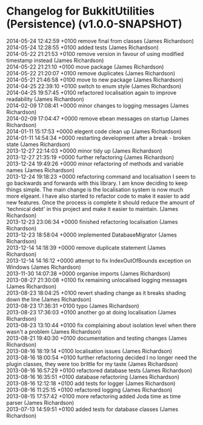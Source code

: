 # Changelog for BukkitUtilities (Persistence) (v1.0.0-SNAPSHOT)

2014-05-24 12:42:59 +0100    remove final from classes (James Richardson)  
2014-05-24 12:28:55 +0100    added tests (James Richardson)  
2014-05-22 21:21:53 +0100    remove version in favour of using modified timestamp instead (James Richardson)  
2014-05-22 21:21:10 +0100    move package (James Richardson)  
2014-05-22 21:20:07 +0100    remove duplicates (James Richardson)  
2014-05-21 21:46:58 +0100    move to new package (James Richardson)  
2014-04-25 22:39:10 +0100    switch to enum style (James Richardson)  
2014-04-25 19:57:45 +0100    refactored localisation again to improve readability (James Richardson)  
2014-02-09 17:08:41 +0000    minor changes to logging messages (James Richardson)  
2014-02-09 17:04:47 +0000    remove ebean messages on startup (James Richardson)  
2014-01-11 15:17:53 +0000    elegent code clean up (James Richardson)  
2014-01-11 14:54:34 +0000    restarting development after a break - broken state (James Richardson)  
2013-12-27 22:14:03 +0000    minor tidy up (James Richardson)  
2013-12-27 21:35:19 +0000    further refactoring (James Richardson)  
2013-12-24 19:49:26 +0000    minor refactoring of methods and variable names (James Richardson)  
2013-12-24 19:18:23 +0000    refactoring command and localisation I seem to go backwards and forwards with this library. I am know deciding to keep things simple. The main change is the localisation system is now much more elgeant. I have also started to refactor code to make it easier to add new features. Once the process is complete it should reduce the amount of 'technical debt' in this project and make it easier to maintain. (James Richardson)  
2013-12-23 23:06:34 +0000    finished refactoring localisation (James Richardson)  
2013-12-23 18:58:04 +0000    implemented DatabaseMigrator (James Richardson)  
2013-12-14 14:18:39 +0000    remove duplicate statement (James Richardson)  
2013-12-14 14:16:12 +0000    attempt to fix IndexOutOfBounds exception on Windows (James Richardson)  
2013-11-30 14:07:38 +0000    organise imports (James Richardson)  
2013-08-27 21:30:08 +0100    fix remaining unlocalised logging messages (James Richardson)  
2013-08-23 18:04:25 +0100    revert shading change as it breaks shading down the line (James Richardson)  
2013-08-23 17:36:31 +0100    typo (James Richardson)  
2013-08-23 17:36:03 +0100    another go at doing localisation (James Richardson)  
2013-08-23 13:10:44 +0100    fix complaining about isolation level when there wasn't a problem (James Richardson)  
2013-08-21 19:40:30 +0100    documentation and testing changes (James Richardson)  
2013-08-16 18:19:14 +0100    localisation issues (James Richardson)  
2013-08-16 18:00:54 +0100    further refactoring decided I no longer need the plugin classes, they were too brittle for my taste (James Richardson)  
2013-08-16 16:57:29 +0100    refactored database tests (James Richardson)  
2013-08-16 16:35:51 +0100    database refactoring (James Richardson)  
2013-08-16 12:12:18 +0100    add tests for logger (James Richardson)  
2013-08-16 11:25:15 +0100    refactored logging (James Richardson)  
2013-08-15 17:57:42 +0100    more refactoring added Joda time as time parser (James Richardson)  
2013-07-13 14:59:51 +0100    added tests for database classes (James Richardson)  
